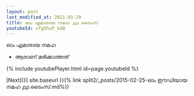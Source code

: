 ```yaml
---
layout: post
last_modified_at: 2021-03-29
title: ഓം എമാരായ നമഹ ൧൧ ടൈംസ്
youtubeId: vTg5huP_kdQ
---
```

 
 
 ഓം എമാരായ നമഹ 
 
 -  ആരാണ് മരിക്കാത്തത് 
 
  
 
  
 
 
 
 
 
 


{% include youtubePlayer.html id=page.youtubeId %}
 
[Next]({{ site.baseurl }}{% link  split2/_posts/2015-02-25-ഓം ഈഡിയായ നമഹ ൧൧ ടൈംസ്.md%})
 
